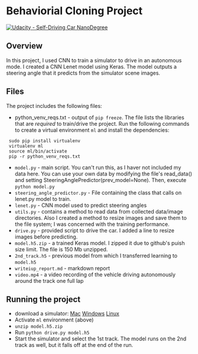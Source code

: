 # Behaviorial Cloning Project

[![Udacity - Self-Driving Car NanoDegree](https://s3.amazonaws.com/udacity-sdc/github/shield-carnd.svg)](http://www.udacity.com/drive)

Overview
---
In this project, I used CNN to train a simulator to drive in an autonomous mode.
I created a CNN Lenet model using Keras. The model outputs a steering angle that it predicts from the simulator scene images.

Files 
---
The project includes the following files: 
* python_venv_reqs.txt - output of `pip freeze`.  The file lists the libraries that are _required_ to train/drive the project. 
Run the following commands to create a virtual environment `ml` and install the dependencies:
~~~
 sudo pip install virtualenv
 virtualenv ml
 source ml/bin/activate
 pip -r python_venv_reqs.txt
~~~
* `model.py` - main script. You can't run this, as I haver not included my data here. You can use your own data by modifying
 the file's read_data() and setting SteeringAnglePredictor(prev_model=None).  Then, execute `python model.py`
* `steering_angle_predictor.py` - File containing the class that calls on lenet.py model to train.
* `lenet.py` - CNN model used to predict steering angles
* `utils.py` - contains a method to read data from collected data/image directories.  Also I created a method to resize images 
and save them to the file system; I was concerned with the training performance.  
* `drive.py` - provided script to drive the car.  I added a line to resize images before predicting.
* `model.h5.zip` - a trained Keras model.  I zipped it due to github's puish size limit.  The file is 150 Mb unzipped.
* `2nd_track.h5` - previous model from which I transferred learning to `model.h5`  
* `writeiup_report.md` - markdown report
* `video.mp4` - a video recording of the vehicle driving autonomously around the track one full lap

Running the project
---
* download a simulator: 
[Mac](https://d17h27t6h515a5.cloudfront.net/topher/2017/February/58ae4594_mac-sim.app/mac-sim.app.zip) 
[Windows](https://d17h27t6h515a5.cloudfront.net/topher/2017/February/58ae4419_windows-sim/windows-sim.zip)
[Linux](https://d17h27t6h515a5.cloudfront.net/topher/2017/February/58ae46bb_linux-sim/linux-sim.zip)
* Activate `ml` environment (above)
* `unzip model.h5.zip`
* Run `python drive.py model.h5`
* Start the simulator and select the 1st track.  The model runs on the 2nd track as well, but it falls off at the end of the run.


